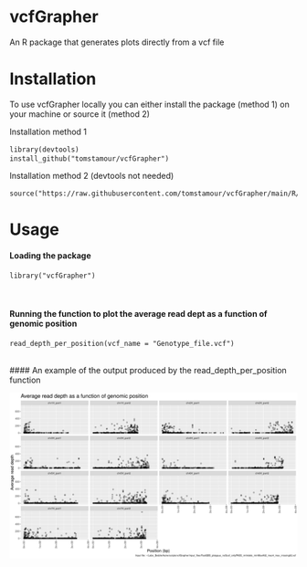 # vcfGrapher
An R package that generates plots directly from a vcf file

# Installation
To use vcfGrapher locally you can either install the package (method 1) on your machine or source it (method 2)

Installation method 1
```
library(devtools)
install_github("tomstamour/vcfGrapher")
```
Installation method 2 (devtools not needed)
```
source("https://raw.githubusercontent.com/tomstamour/vcfGrapher/main/R/vcfGrapher.R")
```
# Usage
#### Loading the package
```
library("vcfGrapher")
```
<br>

#### Running the function to plot the average read dept as a function of genomic position

```
read_depth_per_position(vcf_name = "Genotype_file.vcf")
```
<br>
#### An example of the output produced by the read_depth_per_position function

![Alt text](/images/Read_depth_per_genomic_position.png)

